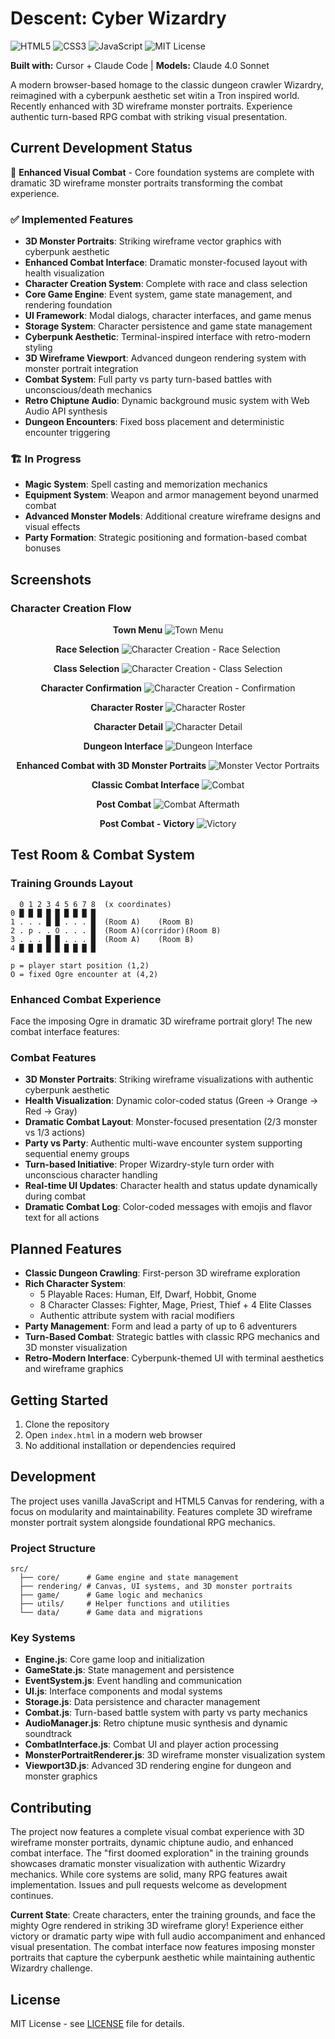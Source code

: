 # Descent: Cyber Wizardry

![HTML5](https://img.shields.io/badge/HTML5-E34F26?style=for-the-badge&logo=html5&logoColor=white)
![CSS3](https://img.shields.io/badge/CSS3-1572B6?style=for-the-badge&logo=css3&logoColor=white)
![JavaScript](https://img.shields.io/badge/JavaScript-F7DF1E?style=for-the-badge&logo=javascript&logoColor=black)
![MIT License](https://img.shields.io/badge/License-MIT-yellow.svg?style=for-the-badge)

**Built with:** Cursor + Claude Code | **Models:** Claude 4.0 Sonnet

A modern browser-based homage to the classic dungeon crawler Wizardry, reimagined with a cyberpunk aesthetic set witin a Tron inspired world. Recently enhanced with 3D wireframe monster portraits. Experience authentic turn-based RPG combat with striking visual presentation.

## Current Development Status

🎯 **Enhanced Visual Combat** - Core foundation systems are complete with dramatic 3D wireframe monster portraits transforming the combat experience.

### ✅ Implemented Features
- **3D Monster Portraits**: Striking wireframe vector graphics with cyberpunk aesthetic
- **Enhanced Combat Interface**: Dramatic monster-focused layout with health visualization
- **Character Creation System**: Complete with race and class selection
- **Core Game Engine**: Event system, game state management, and rendering foundation
- **UI Framework**: Modal dialogs, character interfaces, and game menus
- **Storage System**: Character persistence and game state management
- **Cyberpunk Aesthetic**: Terminal-inspired interface with retro-modern styling
- **3D Wireframe Viewport**: Advanced dungeon rendering system with monster portrait integration
- **Combat System**: Full party vs party turn-based battles with unconscious/death mechanics
- **Retro Chiptune Audio**: Dynamic background music system with Web Audio API synthesis
- **Dungeon Encounters**: Fixed boss placement and deterministic encounter triggering

### 🏗️ In Progress
- **Magic System**: Spell casting and memorization mechanics
- **Equipment System**: Weapon and armor management beyond unarmed combat
- **Advanced Monster Models**: Additional creature wireframe designs and visual effects
- **Party Formation**: Strategic positioning and formation-based combat bonuses

## Screenshots

### Character Creation Flow
<div align="center">

**Town Menu**
![Town Menu](assets/readme/town-menu.jpg)

**Race Selection**
![Character Creation - Race Selection](assets/readme/cc-race.jpg)

**Class Selection**
![Character Creation - Class Selection](assets/readme/cc-class.jpg)

**Character Confirmation**
![Character Creation - Confirmation](assets/readme/cc-confirmation.jpg)

**Character Roster**
![Character Roster](assets/readme/character-roster.jpg)

**Character Detail**
![Character Detail](assets/readme/character-detail.jpg)

**Dungeon Interface**
![Dungeon Interface](assets/readme/dungeon-preview.jpg)

**Enhanced Combat with 3D Monster Portraits**
![Monster Vector Portraits](assets/readme/monster-vector-portraits.jpg)

**Classic Combat Interface**
![Combat](assets/readme/combat.jpg)

**Post Combat**
![Combat Aftermath](assets/readme/combat-partywipe.jpg)

**Post Combat - Victory**
![Victory](assets/readme/combat-victory.jpg)

</div>

## Test Room & Combat System

### Training Grounds Layout
```text
  0 1 2 3 4 5 6 7 8  (x coordinates)
0 █ █ █ █ █ █ █ █ █  
1 . . . █ █ . . . █  (Room A)    (Room B)
2 . p . . O . . . █  (Room A)(corridor)(Room B)
3 . . . █ █ . . . █  (Room A)    (Room B)
4 █ █ █ █ █ █ █ █ █  

p = player start position (1,2)
O = fixed Ogre encounter at (4,2)
```

### Enhanced Combat Experience
Face the imposing Ogre in dramatic 3D wireframe portrait glory! The new combat interface features:

### Combat Features
- **3D Monster Portraits**: Striking wireframe visualizations with authentic cyberpunk aesthetic
- **Health Visualization**: Dynamic color-coded status (Green → Orange → Red → Gray)
- **Dramatic Combat Layout**: Monster-focused presentation (2/3 monster vs 1/3 actions)
- **Party vs Party**: Authentic multi-wave encounter system supporting sequential enemy groups
- **Turn-based Initiative**: Proper Wizardry-style turn order with unconscious character handling
- **Real-time UI Updates**: Character health and status update dynamically during combat
- **Dramatic Combat Log**: Color-coded messages with emojis and flavor text for all actions

## Planned Features

- **Classic Dungeon Crawling**: First-person 3D wireframe exploration
- **Rich Character System**:
  - 5 Playable Races: Human, Elf, Dwarf, Hobbit, Gnome
  - 8 Character Classes: Fighter, Mage, Priest, Thief + 4 Elite Classes
  - Authentic attribute system with racial modifiers
- **Party Management**: Form and lead a party of up to 6 adventurers
- **Turn-Based Combat**: Strategic battles with classic RPG mechanics and 3D monster visualization
- **Retro-Modern Interface**: Cyberpunk-themed UI with terminal aesthetics and wireframe graphics

## Getting Started

1. Clone the repository
2. Open `index.html` in a modern web browser
3. No additional installation or dependencies required

## Development

The project uses vanilla JavaScript and HTML5 Canvas for rendering, with a focus on modularity and maintainability. Features complete 3D wireframe monster portrait system alongside foundational RPG mechanics.

### Project Structure
```
src/
  ├── core/      # Game engine and state management
  ├── rendering/ # Canvas, UI systems, and 3D monster portraits
  ├── game/      # Game logic and mechanics
  ├── utils/     # Helper functions and utilities
  └── data/      # Game data and migrations
```

### Key Systems
- **Engine.js**: Core game loop and initialization
- **GameState.js**: State management and persistence
- **EventSystem.js**: Event handling and communication
- **UI.js**: Interface components and modal systems
- **Storage.js**: Data persistence and character management
- **Combat.js**: Turn-based battle system with party vs party mechanics
- **AudioManager.js**: Retro chiptune music synthesis and dynamic soundtrack
- **CombatInterface.js**: Combat UI and player action processing
- **MonsterPortraitRenderer.js**: 3D wireframe monster visualization system
- **Viewport3D.js**: Advanced 3D rendering engine for dungeon and monster graphics

## Contributing

The project now features a complete visual combat experience with 3D wireframe monster portraits, dynamic chiptune audio, and enhanced combat interface. The "first doomed exploration" in the training grounds showcases dramatic monster visualization with authentic Wizardry mechanics. While core systems are solid, many RPG features await implementation. Issues and pull requests welcome as development continues.

**Current State**: Create characters, enter the training grounds, and face the mighty Ogre rendered in striking 3D wireframe glory! Experience either victory or dramatic party wipe with full audio accompaniment and enhanced visual presentation. The combat interface now features imposing monster portraits that capture the cyberpunk aesthetic while maintaining authentic Wizardry challenge.

## License

MIT License - see [LICENSE](LICENSE) file for details.